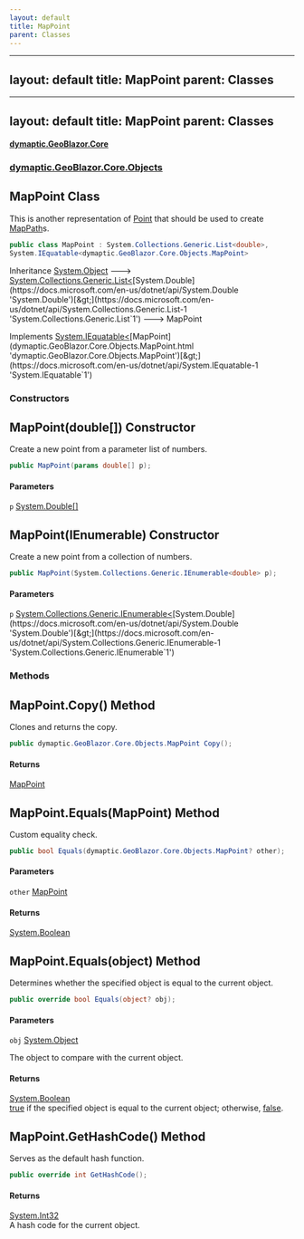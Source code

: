 ```yaml
---
layout: default
title: MapPoint
parent: Classes
---
```

---
layout: default
title: MapPoint
parent: Classes
---
---
layout: default
title: MapPoint
parent: Classes
---
#### [dymaptic.GeoBlazor.Core](index.html 'index')
### [dymaptic.GeoBlazor.Core.Objects](index.html#dymaptic.GeoBlazor.Core.Objects 'dymaptic.GeoBlazor.Core.Objects')

## MapPoint Class

This is another representation of [Point](dymaptic.GeoBlazor.Core.Components.Geometries.Point.html 'dymaptic.GeoBlazor.Core.Components.Geometries.Point') that should be used to create [MapPath](dymaptic.GeoBlazor.Core.Objects.MapPath.html 'dymaptic.GeoBlazor.Core.Objects.MapPath')s.

```csharp
public class MapPoint : System.Collections.Generic.List<double>,
System.IEquatable<dymaptic.GeoBlazor.Core.Objects.MapPoint>
```

Inheritance [System.Object](https://docs.microsoft.com/en-us/dotnet/api/System.Object 'System.Object') &#129106; [System.Collections.Generic.List&lt;](https://docs.microsoft.com/en-us/dotnet/api/System.Collections.Generic.List-1 'System.Collections.Generic.List`1')[System.Double](https://docs.microsoft.com/en-us/dotnet/api/System.Double 'System.Double')[&gt;](https://docs.microsoft.com/en-us/dotnet/api/System.Collections.Generic.List-1 'System.Collections.Generic.List`1') &#129106; MapPoint

Implements [System.IEquatable&lt;](https://docs.microsoft.com/en-us/dotnet/api/System.IEquatable-1 'System.IEquatable`1')[MapPoint](dymaptic.GeoBlazor.Core.Objects.MapPoint.html 'dymaptic.GeoBlazor.Core.Objects.MapPoint')[&gt;](https://docs.microsoft.com/en-us/dotnet/api/System.IEquatable-1 'System.IEquatable`1')
### Constructors

<a name='dymaptic.GeoBlazor.Core.Objects.MapPoint.MapPoint(double[])'></a>

## MapPoint(double[]) Constructor

Create a new point from a parameter list of numbers.

```csharp
public MapPoint(params double[] p);
```
#### Parameters

<a name='dymaptic.GeoBlazor.Core.Objects.MapPoint.MapPoint(double[]).p'></a>

`p` [System.Double](https://docs.microsoft.com/en-us/dotnet/api/System.Double 'System.Double')[[]](https://docs.microsoft.com/en-us/dotnet/api/System.Array 'System.Array')

<a name='dymaptic.GeoBlazor.Core.Objects.MapPoint.MapPoint(System.Collections.Generic.IEnumerable_double_)'></a>

## MapPoint(IEnumerable<double>) Constructor

Create a new point from a collection of numbers.

```csharp
public MapPoint(System.Collections.Generic.IEnumerable<double> p);
```
#### Parameters

<a name='dymaptic.GeoBlazor.Core.Objects.MapPoint.MapPoint(System.Collections.Generic.IEnumerable_double_).p'></a>

`p` [System.Collections.Generic.IEnumerable&lt;](https://docs.microsoft.com/en-us/dotnet/api/System.Collections.Generic.IEnumerable-1 'System.Collections.Generic.IEnumerable`1')[System.Double](https://docs.microsoft.com/en-us/dotnet/api/System.Double 'System.Double')[&gt;](https://docs.microsoft.com/en-us/dotnet/api/System.Collections.Generic.IEnumerable-1 'System.Collections.Generic.IEnumerable`1')
### Methods

<a name='dymaptic.GeoBlazor.Core.Objects.MapPoint.Copy()'></a>

## MapPoint.Copy() Method

Clones and returns the copy.

```csharp
public dymaptic.GeoBlazor.Core.Objects.MapPoint Copy();
```

#### Returns
[MapPoint](dymaptic.GeoBlazor.Core.Objects.MapPoint.html 'dymaptic.GeoBlazor.Core.Objects.MapPoint')

<a name='dymaptic.GeoBlazor.Core.Objects.MapPoint.Equals(dymaptic.GeoBlazor.Core.Objects.MapPoint)'></a>

## MapPoint.Equals(MapPoint) Method

Custom equality check.

```csharp
public bool Equals(dymaptic.GeoBlazor.Core.Objects.MapPoint? other);
```
#### Parameters

<a name='dymaptic.GeoBlazor.Core.Objects.MapPoint.Equals(dymaptic.GeoBlazor.Core.Objects.MapPoint).other'></a>

`other` [MapPoint](dymaptic.GeoBlazor.Core.Objects.MapPoint.html 'dymaptic.GeoBlazor.Core.Objects.MapPoint')

#### Returns
[System.Boolean](https://docs.microsoft.com/en-us/dotnet/api/System.Boolean 'System.Boolean')

<a name='dymaptic.GeoBlazor.Core.Objects.MapPoint.Equals(object)'></a>

## MapPoint.Equals(object) Method

Determines whether the specified object is equal to the current object.

```csharp
public override bool Equals(object? obj);
```
#### Parameters

<a name='dymaptic.GeoBlazor.Core.Objects.MapPoint.Equals(object).obj'></a>

`obj` [System.Object](https://docs.microsoft.com/en-us/dotnet/api/System.Object 'System.Object')

The object to compare with the current object.

#### Returns
[System.Boolean](https://docs.microsoft.com/en-us/dotnet/api/System.Boolean 'System.Boolean')  
[true](https://docs.microsoft.com/en-us/dotnet/csharp/language-reference/builtin-types/bool 'https://docs.microsoft.com/en-us/dotnet/csharp/language-reference/builtin-types/bool') if the specified object  is equal to the current object; otherwise, [false](https://docs.microsoft.com/en-us/dotnet/csharp/language-reference/builtin-types/bool 'https://docs.microsoft.com/en-us/dotnet/csharp/language-reference/builtin-types/bool').

<a name='dymaptic.GeoBlazor.Core.Objects.MapPoint.GetHashCode()'></a>

## MapPoint.GetHashCode() Method

Serves as the default hash function.

```csharp
public override int GetHashCode();
```

#### Returns
[System.Int32](https://docs.microsoft.com/en-us/dotnet/api/System.Int32 'System.Int32')  
A hash code for the current object.



